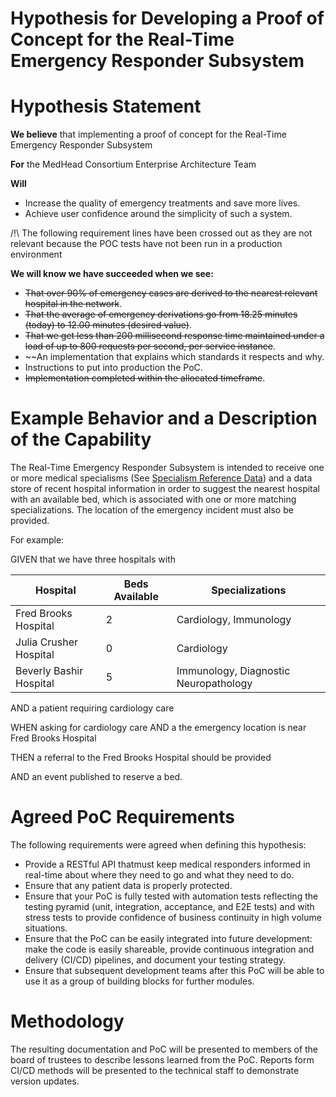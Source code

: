 # Hypothesis for Developing a Proof of Concept for the Real-Time Emergency Responder Subsystem

# Hypothesis Statement

**We believe** that implementing a proof of concept for the Real-Time Emergency Responder Subsystem

**For** the MedHead Consortium Enterprise Architecture Team

**Will**
* Increase the quality of emergency treatments and save more lives.
* Achieve user confidence around the simplicity of such a system.

/!\ The following requirement lines have been crossed out as they are not relevant because the POC tests have not been run in a production environment

**We will know we have succeeded when we see:**
* ~~That over 90% of emergency cases are derived to the nearest relevant hospital in the network~~.
* ~~That the average of emergency derivations go from 18.25 minutes (today) to 12.00 minutes (desired value)~~.
* ~~That we get less than 200 millisecond response time maintained under a load of up to 800 requests per second, per service instance~~.
* ~~An implementation that explains which standards it respects and why.
* Instructions to put into production the PoC.
* ~~Implementation completed within the allocated timeframe~~.

# Example Behavior and a Description of the Capability

The Real-Time Emergency Responder Subsystem is intended to receive one or more medical specialisms (See [Specialism Reference Data](../models/reference-data/specialties)) 
and a data store of recent hospital information in order to suggest the nearest hospital with an available bed, which is associated with
    one or more matching specializations. The location of the emergency incident must also be provided.
    
   For example:
   
   GIVEN that we have three hospitals with
   
   | Hospital | Beds Available  | Specializations |
   | -------- | --------------  | -------------- |
   | Fred Brooks Hospital | 2 | Cardiology, Immunology |
   | Julia Crusher Hospital | 0 | Cardiology |
   | Beverly Bashir Hospital | 5 | Immunology, Diagnostic Neuropathology |
   
   AND a patient requiring cardiology care
   
   WHEN asking for cardiology care AND a the emergency location is near Fred Brooks Hospital
   
   THEN a referral to the Fred Brooks Hospital should be provided
   
   AND an event published to reserve a bed.


# Agreed PoC Requirements

The following requirements were agreed when defining this hypothesis:

* Provide a RESTful API thatmust keep medical responders informed in real-time about where they need to go and what they need to do.
* Ensure that any patient data is properly protected. 
* Ensure that your PoC is fully tested with automation tests reflecting the testing pyramid (unit, integration, acceptance, and E2E tests) and with stress tests to provide confidence of business continuity in high volume situations.
* Ensure that the PoC can be easily integrated into future development: make the code is easily shareable, provide continuous integration and delivery (CI/CD) pipelines, and document your testing strategy.
* Ensure that subsequent development teams after this PoC will be able to use it as a group of building blocks for further modules.

# Methodology

The resulting documentation and PoC will be presented to members of the board of trustees to describe lessons learned from the PoC.
Reports form CI/CD methods will be presented to the technical staff to demonstrate version updates.

